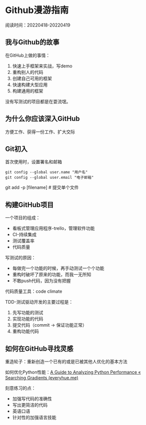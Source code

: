 # Github漫游指南

阅读时间：20220418-20220419

## 我与Github的故事

在GitHub上做的事情：

1. 快速上手框架来实战，写demo
2. 重构别人的代码
3. 创建自己可用的框架
4. 快速构建大型应用
5. 构建通用的框架

没有写测试的项目都是在耍流氓。

## 为什么你应该深入GitHub

方便工作、获得一份工作、扩大交际

## Git初入

首次使用时，设置署名和邮箱

```git
git config --global user.name "用户名"
git config --global user.email "电子邮箱"
```

git add -p [filename]  # 提交单个文件

## 构建GitHub项目

一个项目的组成：

- 看板式管理应用程序-trello，管理软件功能
- CI-持续集成
- 测试覆盖率
- 代码质量

写测试的原因：

- 每做完一个功能的时候，再手动测试一个个功能
- 重构时破坏了原来的功能，而我一无所知
- 不敢push代码，因为没有把握

代码质量工具：code climate

TDD-测试驱动开发的主要过程是：

1. 先写功能的测试
2. 实现功能的代码
3. 提交代码（commit -> 保证功能正常）
4. 重构功能代码

## 如何在GitHub寻找灵感

重造轮子：重新创造一个已有的或是已被其他人优化的基本方法

如何优化Python性能：[A Guide to Analyzing Python Performance « Searching Gradients (everyhue.me)](https://everyhue.me/posts/python-performance-analysis/)

刻意练习的点：

- 加强写代码的准确性
- 写出更简洁的代码
- 英语口语
- 针对性的加强语言技能

